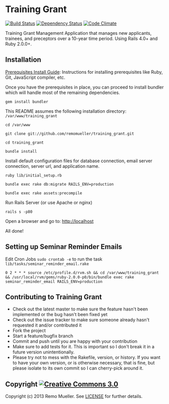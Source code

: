 # Training Grant

[![Build Status](https://travis-ci.org/remomueller/training_grant.png?branch=master)](https://travis-ci.org/remomueller/training_grant)
[![Dependency Status](https://gemnasium.com/remomueller/training_grant.png)](https://gemnasium.com/remomueller/training_grant)
[![Code Climate](https://codeclimate.com/github/remomueller/training_grant.png)](https://codeclimate.com/github/remomueller/training_grant)

Training Grant Management Application that manages new applicants, trainees, and preceptors over a 10-year time period. Using Rails 4.0+ and Ruby 2.0.0+.

## Installation

[Prerequisites Install Guide](https://github.com/remomueller/documentation): Instructions for installing prerequisites like Ruby, Git, JavaScript compiler, etc.

Once you have the prerequisites in place, you can proceed to install bundler which will handle most of the remaining dependencies.

```console
gem install bundler
```

This README assumes the following installation directory: `/var/www/training_grant`

```console
cd /var/www

git clone git://github.com/remomueller/training_grant.git

cd training_grant

bundle install
```

Install default configuration files for database connection, email server connection, server url, and application name.

```console
ruby lib/initial_setup.rb

bundle exec rake db:migrate RAILS_ENV=production

bundle exec rake assets:precompile
```

Run Rails Server (or use Apache or nginx)

```console
rails s -p80
```

Open a browser and go to: [http://localhost](http://localhost)

All done!

## Setting up Seminar Reminder Emails

Edit Cron Jobs `sudo crontab -e` to run the task `lib/tasks/seminar_reminder_email.rake`

```console
0 2 * * * source /etc/profile.d/rvm.sh && cd /var/www/training_grant && /usr/local/rvm/gems/ruby-2.0.0-p0/bin/bundle exec rake seminar_reminder_email RAILS_ENV=production
```

## Contributing to Training Grant

- Check out the latest master to make sure the feature hasn't been implemented or the bug hasn't been fixed yet
- Check out the issue tracker to make sure someone already hasn't requested it and/or contributed it
- Fork the project
- Start a feature/bugfix branch
- Commit and push until you are happy with your contribution
- Make sure to add tests for it. This is important so I don't break it in a future version unintentionally.
- Please try not to mess with the Rakefile, version, or history. If you want to have your own version, or is otherwise necessary, that is fine, but please isolate to its own commit so I can cherry-pick around it.

## Copyright [![Creative Commons 3.0](http://i.creativecommons.org/l/by-nc-sa/3.0/80x15.png)](http://creativecommons.org/licenses/by-nc-sa/3.0)

Copyright (c) 2013 Remo Mueller. See [LICENSE](https://github.com/remomueller/training_grant/blob/master/LICENSE) for further details.
